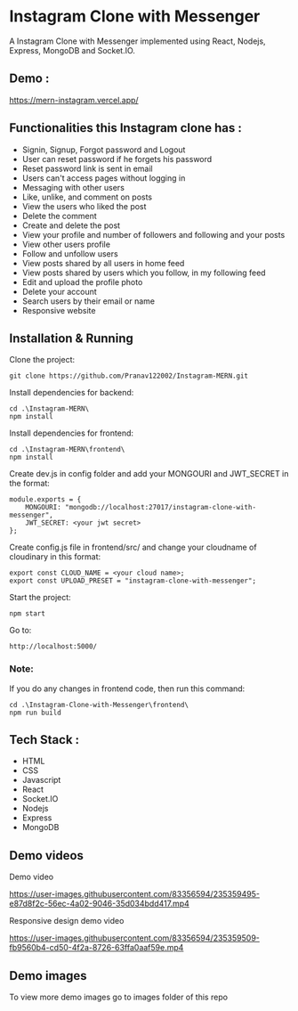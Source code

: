 # Instagram Clone with Messenger

A Instagram Clone with Messenger implemented using React, Nodejs, Express, MongoDB and Socket.IO.

## Demo :
https://mern-instagram.vercel.app/

## Functionalities this Instagram clone has :

- Signin, Signup, Forgot password and Logout
- User can reset password if he forgets his password
- Reset password link is sent in email
- Users can't access pages without logging in
- Messaging with other users
- Like, unlike, and comment on posts
- View the users who liked the post
- Delete the comment
- Create and delete the post
- View your profile and number of followers and following and your posts
- View other users profile
- Follow and unfollow users
- View posts shared by all users in home feed
- View posts shared by users which you follow, in my following feed
- Edit and upload the profile photo
- Delete your account
- Search users by their email or name
- Responsive website

## Installation & Running

Clone the project:

```
git clone https://github.com/Pranav122002/Instagram-MERN.git
```

Install dependencies for backend:

```
cd .\Instagram-MERN\
npm install
```

Install dependencies for frontend:

```
cd .\Instagram-MERN\frontend\
npm install
```

Create dev.js in config folder and add your MONGOURI and JWT_SECRET in the format:

```
module.exports = {
    MONGOURI: "mongodb://localhost:27017/instagram-clone-with-messenger",
    JWT_SECRET: <your jwt secret>
};

```

Create config.js file in frontend/src/ and change your cloudname of cloudinary in this format:

```
export const CLOUD_NAME = <your cloud name>;
export const UPLOAD_PRESET = "instagram-clone-with-messenger";
```

Start the project:

```
npm start
```

Go to:

```
http://localhost:5000/
```

### Note:

If you do any changes in frontend code, then run this command:

```
cd .\Instagram-Clone-with-Messenger\frontend\
npm run build
```

## Tech Stack :

- HTML
- CSS
- Javascript
- React
- Socket.IO
- Nodejs
- Express
- MongoDB

## Demo videos
Demo video


https://user-images.githubusercontent.com/83356594/235359495-e87d8f2c-56ec-4a02-9046-35d034bdd417.mp4


Responsive design demo video


https://user-images.githubusercontent.com/83356594/235359509-fb9560b4-cd50-4f2a-8726-63ffa0aaf59e.mp4


## Demo images

To view more demo images go to images folder of this repo
